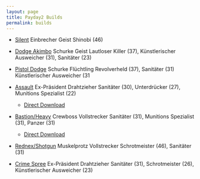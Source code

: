 ```yaml
---
layout: page
title: Payday2 Builds
permalink: builds
---
```



- [Silent](http://pd2skills.com/#/v3/mljhr:elk:tfeCLKhr:gFDEBCALJKrPQo:fF:ia:pB8:::)	Einbrecher Geist
Shinobi (46)


- [Dodge Akimbo](http://pd2skills.com/#/v3/mfDBcar:eLjk:gLJKhGrPNOM:ffELH:ia:pR8:::)	Schurke Geist
Lautloser Killer (37), Künstlerischer Ausweicher (31), Sanitäter (23)


- [Pistol Dodge](http://pd2skills.com/#/v3/mFDBAlr:eLk:tlkr:gLJKhGrpq:fFDECAL:ia:pR8:::)	Schurke Flüchtling
Revolverheld (37), Sanitäter (31) Künstlerischer Ausweicher (31


- [Assault](http://pd2skills.com/#/v3/mfDeCAljhrp:eLjkhiRpNom:tLkrpqNOm:glJr:flkr:ia:pE8:::) Ex-Präsident Drahtzieher
Sanitäter (30), Unterdrücker (27), Munitions Spezialist (22)
  - [Direct Download]({{site.baseurl}}/builds/Assault_build.json)


- [Bastion/Heavy](http://pd2skills.com/#/v3/mFDBAljr:eLJKhGRPNM:tRo:glj:flrqN:ia:pC8:::) Crewboss Vollstrecker
Sanitäter (31), Munitions Spezialist (31), Panzer (31)
  - [Direct Download]({{site.baseurl}}/builds/Bastion_build.json)
  
- [Rednex/Shotgun](http://pd2skills.com/#/v3/mFECAljkrp:eFDEBCALki:tlkRq:glJ:fFdbl:ia:pM3:::) Muskelprotz Vollstrecker
Schrotmeister (46), Sanitäter (31)

- [Crime Spree](http://pd2skills.com/#/v3/mfEbCAlki:efDECalki:tlKr:gLJKigRn:fLH:ia:pE8:::) Ex-Präsident Drahtzieher
Sanitäter (31), Schrotmeister (26), Künstlerischer Ausweicher (23)
